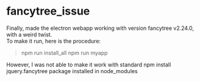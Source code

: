 # fancytree_issue

Finally, made the electron webapp working with version fancytree v2.24.0, with a weird twist.  
To make it run, here is the procedure:

> npm run install_all
> npm run myapp

However, I was not able to make it work with standard npm install jquery.fancytree package installed in node_modules

